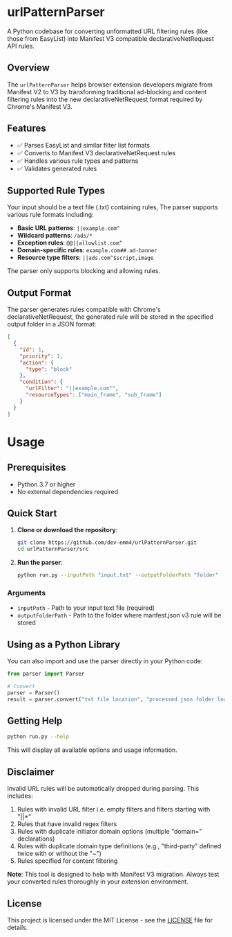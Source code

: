# urlPatternParser

A Python codebase for converting unformatted URL filtering rules (like those from EasyList) into Manifest V3 compatible declarativeNetRequest API rules.

## Overview

The `urlPatternParser` helps browser extension developers migrate from Manifest V2 to V3 by transforming traditional ad-blocking and content filtering rules into the new declarativeNetRequest format required by Chrome's Manifest V3.

## Features

- ✅ Parses EasyList and similar filter list formats
- ✅ Converts to Manifest V3 declarativeNetRequest rules
- ✅ Handles various rule types and patterns
- ✅ Validates generated rules

## Supported Rule Types
Your input should be a text file (.txt) containing rules, The parser supports various rule formats including:
- **Basic URL patterns**: `||example.com^`
- **Wildcard patterns**: `/ads/*`
- **Exception rules**: `@@||allowlist.com^`
- **Domain-specific rules**: `example.com##.ad-banner`
- **Resource type filters**: `||ads.com^$script,image`

The parser only supports blocking and allowing rules. 

## Output Format
The parser generates rules compatible with Chrome's declarativeNetRequest, the generated rule will be stored in the specified output folder in a JSON format:

```json
[
  {
    "id": 1,
    "priority": 1,
    "action": {
      "type": "block"
    },
    "condition": {
      "urlFilter": "||example.com^",
      "resourceTypes": ["main_frame", "sub_frame"]
    }
  }
]
```
# Usage

## Prerequisites
- Python 3.7 or higher
- No external dependencies required

## Quick Start

1. **Clone or download the repository**:
   ```bash
   git clone https://github.com/dev-emm4/urlPatternParser.git
   cd urlPatternParser/src
   ```

2. **Run the parser**:
   ```bash
   python run.py --inputPath "input.txt" --outputFolderPath "folder"
   ```

### Arguments

- `inputPath` - Path to your input text file (required)
- `outputFolderPath` - Path to the folder where manfest.json v3 rule will be stored


## Using as a Python Library

You can also import and use the parser directly in your Python code:

```python
from parser import Parser

# Convert
parser = Parser()
result = parser.convert("txt file location", "processed json folder location")
```

## Getting Help

```bash
python run.py --help
```

This will display all available options and usage information.


## Disclaimer

Invalid URL rules will be automatically dropped during parsing. This includes:

1. Rules with invalid URL filter i.e. empty filters and filters starting with "||*"
2. Rules that have invalid regex filters
3. Rules with duplicate initiator domain options (multiple "domain=" declarations)
4. Rules with duplicate domain type definitions (e.g., "third-party" defined twice with or without the "~")
5. Rules specified for content filtering

**Note**: This tool is designed to help with Manifest V3 migration. Always test your converted rules thoroughly in your extension environment.

## License

This project is licensed under the MIT License - see the [LICENSE](LICENSE) file for details.